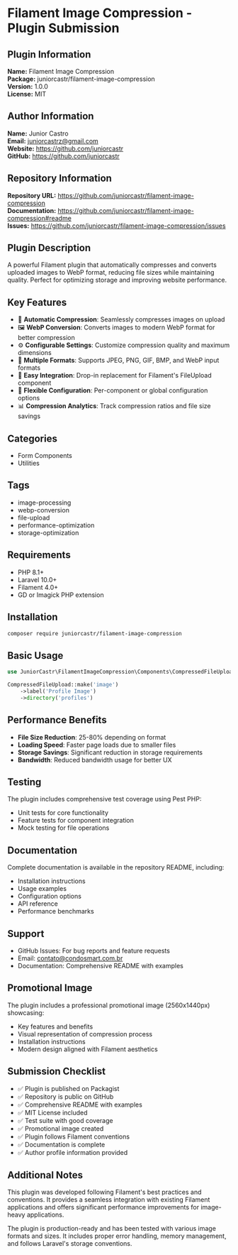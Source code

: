 # Filament Image Compression - Plugin Submission

## Plugin Information

**Name:** Filament Image Compression  
**Package:** juniorcastr/filament-image-compression  
**Version:** 1.0.0  
**License:** MIT  

## Author Information

**Name:** Junior Castro  
**Email:** juniorcastrz@gmail.com  
**Website:** https://github.com/juniorcastr  
**GitHub:** https://github.com/juniorcastr  

## Repository Information

**Repository URL:** https://github.com/juniorcastr/filament-image-compression  
**Documentation:** https://github.com/juniorcastr/filament-image-compression#readme  
**Issues:** https://github.com/juniorcastr/filament-image-compression/issues  

## Plugin Description

A powerful Filament plugin that automatically compresses and converts uploaded images to WebP format, reducing file sizes while maintaining quality. Perfect for optimizing storage and improving website performance.

## Key Features

- 🚀 **Automatic Compression**: Seamlessly compresses images on upload
- 🖼️ **WebP Conversion**: Converts images to modern WebP format for better compression
- ⚙️ **Configurable Settings**: Customize compression quality and maximum dimensions
- 📱 **Multiple Formats**: Supports JPEG, PNG, GIF, BMP, and WebP input formats
- 🎯 **Easy Integration**: Drop-in replacement for Filament's FileUpload component
- 🔧 **Flexible Configuration**: Per-component or global configuration options
- 📊 **Compression Analytics**: Track compression ratios and file size savings

## Categories

- Form Components
- Utilities

## Tags

- image-processing
- webp-conversion
- file-upload
- performance-optimization
- storage-optimization

## Requirements

- PHP 8.1+
- Laravel 10.0+
- Filament 4.0+
- GD or Imagick PHP extension

## Installation

```bash
composer require juniorcastr/filament-image-compression
```

## Basic Usage

```php
use JuniorCastr\FilamentImageCompression\Components\CompressedFileUpload;

CompressedFileUpload::make('image')
    ->label('Profile Image')
    ->directory('profiles')
```

## Performance Benefits

- **File Size Reduction**: 25-80% depending on format
- **Loading Speed**: Faster page loads due to smaller files
- **Storage Savings**: Significant reduction in storage requirements
- **Bandwidth**: Reduced bandwidth usage for better UX

## Testing

The plugin includes comprehensive test coverage using Pest PHP:
- Unit tests for core functionality
- Feature tests for component integration
- Mock testing for file operations

## Documentation

Complete documentation is available in the repository README, including:
- Installation instructions
- Usage examples
- Configuration options
- API reference
- Performance benchmarks

## Support

- GitHub Issues: For bug reports and feature requests
- Email: contato@condosmart.com.br
- Documentation: Comprehensive README with examples

## Promotional Image

The plugin includes a professional promotional image (2560x1440px) showcasing:
- Key features and benefits
- Visual representation of compression process
- Installation instructions
- Modern design aligned with Filament aesthetics

## Submission Checklist

- ✅ Plugin is published on Packagist
- ✅ Repository is public on GitHub
- ✅ Comprehensive README with examples
- ✅ MIT License included
- ✅ Test suite with good coverage
- ✅ Promotional image created
- ✅ Plugin follows Filament conventions
- ✅ Documentation is complete
- ✅ Author profile information provided

## Additional Notes

This plugin was developed following Filament's best practices and conventions. It provides a seamless integration with existing Filament applications and offers significant performance improvements for image-heavy applications.

The plugin is production-ready and has been tested with various image formats and sizes. It includes proper error handling, memory management, and follows Laravel's storage conventions.